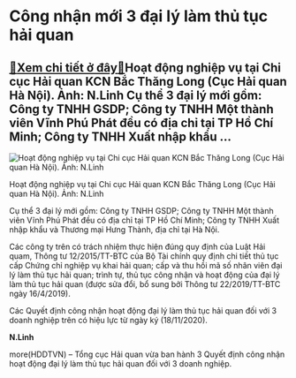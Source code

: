 Công nhận mới 3 đại lý làm thủ tục hải quan
===========================================

[:gift:Xem chi tiết ở đây:gift:](https://hddtvn.com/cong-nhan-moi-3-dai-ly-lam-thu-tuc-hai-quan/)Hoạt động nghiệp vụ tại Chi cục Hải quan KCN Bắc Thăng Long (Cục Hải quan Hà Nội). Ảnh: N.Linh Cụ thể 3 đại lý mới gồm: Công ty TNHH GSDP; Công ty TNHH Một thành viên Vĩnh Phú Phát đều có địa chỉ tại TP Hồ Chí Minh; Công ty TNHH Xuất nhập khẩu …
-----------------------------------------------------------------------------------------------------------------------------------------------------------------------------------------------------------------------------------------------------





![Hoạt động nghiệp vụ tại Chi cục Hải quan KCN Bắc Thăng Long (Cục Hải quan Hà Nội). Ảnh: N.Linh](https://hddtvn.com/wp-content/uploads/2021/01/0952_IMG_0075-2.jpg "Hoạt động nghiệp vụ tại Chi cục Hải quan KCN Bắc Thăng Long (Cục Hải quan Hà Nội). Ảnh: N.Linh")


Hoạt động nghiệp vụ tại Chi cục Hải quan KCN Bắc Thăng Long (Cục Hải quan Hà Nội). Ảnh: N.Linh



Cụ thể 3 đại lý mới gồm: Công ty TNHH GSDP; Công ty TNHH Một thành viên Vĩnh Phú Phát đều có địa chỉ tại TP Hồ Chí Minh; Công ty TNHH Xuất nhập khẩu và Thương mại Hưng Thành, địa chỉ tại Hà Nội.


Các công ty trên có trách nhiệm thực hiện đúng quy định của Luật Hải quam, Thông tư 12/2015/TT-BTC của Bộ Tài chính quy định chi tiết thủ tục cấp Chứng chỉ nghiệp vụ khai hải quan; cấp và thu hồi mã số nhân viên đại lý làm thủ tục hải quan; trình tự, thủ tục công nhận và hoạt động của đại lý làm thủ tục hải quan (được sửa đổi, bổ sung bởi Thông tư 22/2019/TT-BTC ngày 16/4/2019).


Các Quyết định công nhận hoạt động đại lý làm thủ tục hải quan đối với 3 doanh nghiệp trên có hiệu lực từ ngày ký (18/11/2020).




**N.Linh**



more(HDDTVN) – Tổng cục Hải quan vừa ban hành 3 Quyết định công nhận hoạt động đại lý làm thủ tục hải quan đối với 3 doanh nghiệp.

